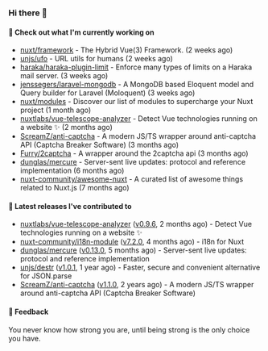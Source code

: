 ### Hi there 👋

#### 👷 Check out what I'm currently working on

- [nuxt/framework](https://github.com/nuxt/framework) - The Hybrid Vue(3) Framework. (2 weeks ago)
- [unjs/ufo](https://github.com/unjs/ufo) - URL utils for humans (2 weeks ago)
- [haraka/haraka-plugin-limit](https://github.com/haraka/haraka-plugin-limit) - Enforce many types of limits on a Haraka mail server. (3 weeks ago)
- [jenssegers/laravel-mongodb](https://github.com/jenssegers/laravel-mongodb) - A MongoDB based Eloquent model and Query builder for Laravel (Moloquent) (3 weeks ago)
- [nuxt/modules](https://github.com/nuxt/modules) - Discover our list of modules to supercharge your Nuxt project (1 month ago)
- [nuxtlabs/vue-telescope-analyzer](https://github.com/nuxtlabs/vue-telescope-analyzer) - Detect Vue technologies running on a website ✨ (2 months ago)
- [ScreamZ/anti-captcha](https://github.com/ScreamZ/anti-captcha) - A modern JS/TS wrapper around anti-captcha API (Captcha Breaker Software) (3 months ago)
- [Furry/2captcha](https://github.com/Furry/2captcha) - A wrapper around the 2captcha api (3 months ago)
- [dunglas/mercure](https://github.com/dunglas/mercure) - Server-sent live updates: protocol and reference implementation (6 months ago)
- [nuxt-community/awesome-nuxt](https://github.com/nuxt-community/awesome-nuxt) - A curated list of awesome things related to Nuxt.js (7 months ago)

#### 🔭 Latest releases I've contributed to

- [nuxtlabs/vue-telescope-analyzer](https://github.com/nuxtlabs/vue-telescope-analyzer) ([v0.9.6](https://github.com/nuxtlabs/vue-telescope-analyzer/releases/tag/v0.9.6), 2 months ago) - Detect Vue technologies running on a website ✨
- [nuxt-community/i18n-module](https://github.com/nuxt-community/i18n-module) ([v7.2.0](https://github.com/nuxt-community/i18n-module/releases/tag/v7.2.0), 4 months ago) - i18n for Nuxt
- [dunglas/mercure](https://github.com/dunglas/mercure) ([v0.13.0](https://github.com/dunglas/mercure/releases/tag/v0.13.0), 5 months ago) - Server-sent live updates: protocol and reference implementation
- [unjs/destr](https://github.com/unjs/destr) ([v1.0.1](https://github.com/unjs/destr/releases/tag/v1.0.1), 1 year ago) - Faster, secure and convenient alternative for JSON.parse
- [ScreamZ/anti-captcha](https://github.com/ScreamZ/anti-captcha) ([v1.1.0](https://github.com/ScreamZ/anti-captcha/releases/tag/v1.1.0), 2 years ago) - A modern JS/TS wrapper around anti-captcha API (Captcha Breaker Software)

#### 💬 Feedback
You never know how strong you are, until being strong is the only choice you have.